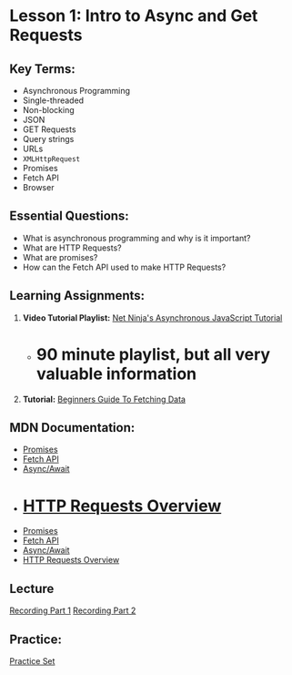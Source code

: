 # Lesson 1: Intro to Async and Get Requests

## Key Terms:

- Asynchronous Programming
- Single-threaded
- Non-blocking
- JSON
- GET Requests
- Query strings
- URLs
- `XMLHttpRequest`
- Promises
- Fetch API
- Browser

## Essential Questions:

- What is asynchronous programming and why is it important?
- What are HTTP Requests?
- What are promises?
- How can the Fetch API used to make HTTP Requests?

## Learning Assignments:

1.  **Video Tutorial Playlist:** [Net Ninja's Asynchronous JavaScript Tutorial](https://www.youtube.com/watch?v=ZcQyJ-gxke0&list=PL4cUxeGkcC9jx2TTZk3IGWKSbtugYdrlu)

    - # 90 minute playlist, but all very valuable information

2.  **Tutorial:** [Beginners Guide To Fetching Data](https://dev.to/bjhaid_93/beginners-guide-to-fetching-data-with-ajax-fetch-api--asyncawait-3m1l)

## MDN Documentation:

- [Promises](https://developer.mozilla.org/en-US/docs/Web/JavaScript/Reference/Global_Objects/Promise)
- [Fetch API](https://developer.mozilla.org/en-US/docs/Web/API/Fetch_API)
- [Async/Await](https://developer.mozilla.org/en-US/docs/Web/JavaScript/Reference/Statements/async_function)
- # [HTTP Requests Overview](https://developer.mozilla.org/en-US/docs/Web/HTTP/Methods)

* [Promises](https://developer.mozilla.org/en-US/docs/Web/JavaScript/Reference/Global_Objects/Promise)
* [Fetch API](https://developer.mozilla.org/en-US/docs/Web/API/Fetch_API)
* [Async/Await](https://developer.mozilla.org/en-US/docs/Web/JavaScript/Reference/Statements/async_function)
* [HTTP Requests Overview](https://developer.mozilla.org/en-US/docs/Web/HTTP/Methods)

## Lecture

[Recording Part 1](https://us02web.zoom.us/rec/share/6MebibYxpTfMq2BXLZg2m5eqvjKvRjNzyj9g5C9kmNUfa20MJCbO-SXWS2gh3CbV.0LOo8rCRK0bNZgQ1)
[Recording Part 2](https://us02web.zoom.us/rec/share/_3uSA01q05GaHiCJwckg_UbBuQjmHxG3ElE_2XNWj2c05fPSF1Wqg0tM3J8J6NXp.9V69itHJDCWvH4B0)

## Practice:

[Practice Set](./practice)
